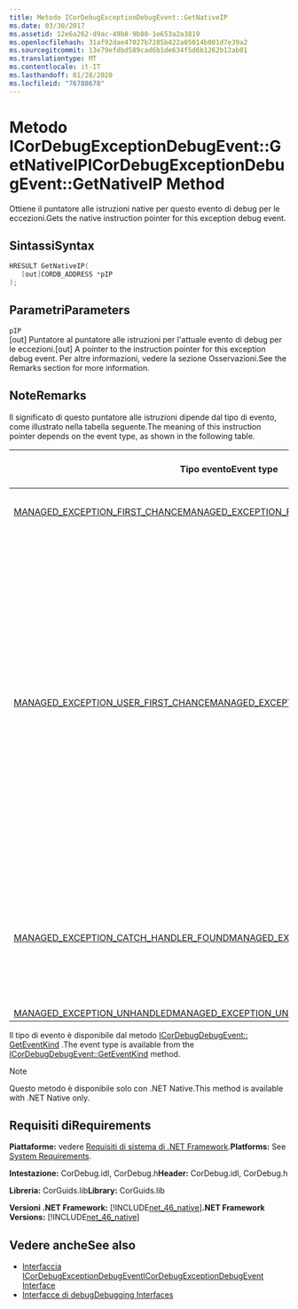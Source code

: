 ```yaml
---
title: Metodo ICorDebugExceptionDebugEvent::GetNativeIP
ms.date: 03/30/2017
ms.assetid: 12e6a262-d9ac-49b8-9b80-1e653a2a3819
ms.openlocfilehash: 31af92dae47027b7285b422a05014b081d7e39a2
ms.sourcegitcommit: 13e79efdbd589cad6b1de634f5d6b1262b12ab01
ms.translationtype: MT
ms.contentlocale: it-IT
ms.lasthandoff: 01/28/2020
ms.locfileid: "76788678"
---
```

# <a name="icordebugexceptiondebugeventgetnativeip-method"></a><span data-ttu-id="465c7-102">Metodo ICorDebugExceptionDebugEvent::GetNativeIP</span><span class="sxs-lookup"><span data-stu-id="465c7-102">ICorDebugExceptionDebugEvent::GetNativeIP Method</span></span>
<span data-ttu-id="465c7-103">Ottiene il puntatore alle istruzioni native per questo evento di debug per le eccezioni.</span><span class="sxs-lookup"><span data-stu-id="465c7-103">Gets the native instruction pointer for this exception debug event.</span></span>  
  
## <a name="syntax"></a><span data-ttu-id="465c7-104">Sintassi</span><span class="sxs-lookup"><span data-stu-id="465c7-104">Syntax</span></span>  
  
```cpp  
HRESULT GetNativeIP(  
   [out]CORDB_ADDRESS *pIP  
);  
```  
  
## <a name="parameters"></a><span data-ttu-id="465c7-105">Parametri</span><span class="sxs-lookup"><span data-stu-id="465c7-105">Parameters</span></span>  
 `pIP`  
 <span data-ttu-id="465c7-106">[out] Puntatore al puntatore alle istruzioni per l'attuale evento di debug per le eccezioni.</span><span class="sxs-lookup"><span data-stu-id="465c7-106">[out] A pointer to the instruction pointer for this exception debug event.</span></span> <span data-ttu-id="465c7-107">Per altre informazioni, vedere la sezione Osservazioni.</span><span class="sxs-lookup"><span data-stu-id="465c7-107">See the Remarks section for more information.</span></span>  
  
## <a name="remarks"></a><span data-ttu-id="465c7-108">Note</span><span class="sxs-lookup"><span data-stu-id="465c7-108">Remarks</span></span>  
 <span data-ttu-id="465c7-109">Il significato di questo puntatore alle istruzioni dipende dal tipo di evento, come illustrato nella tabella seguente.</span><span class="sxs-lookup"><span data-stu-id="465c7-109">The meaning of this instruction pointer depends on the event type, as shown in the following table.</span></span>  
  
|<span data-ttu-id="465c7-110">Tipo evento</span><span class="sxs-lookup"><span data-stu-id="465c7-110">Event type</span></span>|<span data-ttu-id="465c7-111">Significato del valore `pStackPointer`</span><span class="sxs-lookup"><span data-stu-id="465c7-111">Meaning of `pStackPointer` value</span></span>|  
|----------------|--------------------------------------|  
|[<span data-ttu-id="465c7-112">MANAGED_EXCEPTION_FIRST_CHANCE</span><span class="sxs-lookup"><span data-stu-id="465c7-112">MANAGED_EXCEPTION_FIRST_CHANCE</span></span>](cordebugrecordformat-enumeration.md)|<span data-ttu-id="465c7-113">L'indirizzo dell'istruzione in errore.</span><span class="sxs-lookup"><span data-stu-id="465c7-113">The address of the faulting instruction.</span></span>|  
|[<span data-ttu-id="465c7-114">MANAGED_EXCEPTION_USER_FIRST_CHANCE</span><span class="sxs-lookup"><span data-stu-id="465c7-114">MANAGED_EXCEPTION_USER_FIRST_CHANCE</span></span>](cordebugrecordformat-enumeration.md)|<span data-ttu-id="465c7-115">Indirizzo del codice nel frame indicato dal metodo [GetStackPointer](icordebugexceptiondebugevent-getstackpointer-method.md) in cui l'esecuzione riprende se non è stata generata alcuna eccezione.</span><span class="sxs-lookup"><span data-stu-id="465c7-115">The code address in the frame indicated by the [GetStackPointer](icordebugexceptiondebugevent-getstackpointer-method.md) method where execution would resume if no exception had been raised.</span></span> <span data-ttu-id="465c7-116">L'eccezione potrebbe determinare o non determinare codice diverso, ad esempio il blocco catch di una `try/catch/finally` che deve essere eseguito nel frame.</span><span class="sxs-lookup"><span data-stu-id="465c7-116">The exception may or may not cause different code, such as the catch block of a `try/catch/finally` clause, to be executed in this frame.</span></span>|  
|[<span data-ttu-id="465c7-117">MANAGED_EXCEPTION_CATCH_HANDLER_FOUND</span><span class="sxs-lookup"><span data-stu-id="465c7-117">MANAGED_EXCEPTION_CATCH_HANDLER_FOUND</span></span>](cordebugrecordformat-enumeration.md)|<span data-ttu-id="465c7-118">Indirizzo del codice in cui viene avviata l'esecuzione `catch` gestore nel frame indicato dal metodo [GetStackPointer](icordebugexceptiondebugevent-getstackpointer-method.md) .</span><span class="sxs-lookup"><span data-stu-id="465c7-118">The code address where `catch` handler execution will start in the frame indicated by the [GetStackPointer](icordebugexceptiondebugevent-getstackpointer-method.md) method.</span></span>|  
|[<span data-ttu-id="465c7-119">MANAGED_EXCEPTION_UNHANDLED</span><span class="sxs-lookup"><span data-stu-id="465c7-119">MANAGED_EXCEPTION_UNHANDLED</span></span>](cordebugrecordformat-enumeration.md)|<span data-ttu-id="465c7-120">`pIP` è 0.</span><span class="sxs-lookup"><span data-stu-id="465c7-120">`pIP` is 0.</span></span>|  
  
 <span data-ttu-id="465c7-121">Il tipo di evento è disponibile dal metodo [ICorDebugDebugEvent:: GetEventKind](icordebugdebugevent-geteventkind-method.md) .</span><span class="sxs-lookup"><span data-stu-id="465c7-121">The event type is available from the [ICorDebugDebugEvent::GetEventKind](icordebugdebugevent-geteventkind-method.md) method.</span></span>  
  
> [!NOTE]
> <span data-ttu-id="465c7-122">Questo metodo è disponibile solo con .NET Native.</span><span class="sxs-lookup"><span data-stu-id="465c7-122">This method is available with .NET Native only.</span></span>  
  
## <a name="requirements"></a><span data-ttu-id="465c7-123">Requisiti di</span><span class="sxs-lookup"><span data-stu-id="465c7-123">Requirements</span></span>  
 <span data-ttu-id="465c7-124">**Piattaforme:** vedere [Requisiti di sistema di .NET Framework](../../../../docs/framework/get-started/system-requirements.md).</span><span class="sxs-lookup"><span data-stu-id="465c7-124">**Platforms:** See [System Requirements](../../../../docs/framework/get-started/system-requirements.md).</span></span>  
  
 <span data-ttu-id="465c7-125">**Intestazione:** CorDebug.idl, CorDebug.h</span><span class="sxs-lookup"><span data-stu-id="465c7-125">**Header:** CorDebug.idl, CorDebug.h</span></span>  
  
 <span data-ttu-id="465c7-126">**Libreria:** CorGuids.lib</span><span class="sxs-lookup"><span data-stu-id="465c7-126">**Library:** CorGuids.lib</span></span>  
  
 <span data-ttu-id="465c7-127">**Versioni .NET Framework:** [!INCLUDE[net_46_native](../../../../includes/net-46-native-md.md)]</span><span class="sxs-lookup"><span data-stu-id="465c7-127">**.NET Framework Versions:** [!INCLUDE[net_46_native](../../../../includes/net-46-native-md.md)]</span></span>  
  
## <a name="see-also"></a><span data-ttu-id="465c7-128">Vedere anche</span><span class="sxs-lookup"><span data-stu-id="465c7-128">See also</span></span>

- [<span data-ttu-id="465c7-129">Interfaccia ICorDebugExceptionDebugEvent</span><span class="sxs-lookup"><span data-stu-id="465c7-129">ICorDebugExceptionDebugEvent Interface</span></span>](icordebugexceptiondebugevent-interface.md)
- [<span data-ttu-id="465c7-130">Interfacce di debug</span><span class="sxs-lookup"><span data-stu-id="465c7-130">Debugging Interfaces</span></span>](debugging-interfaces.md)

